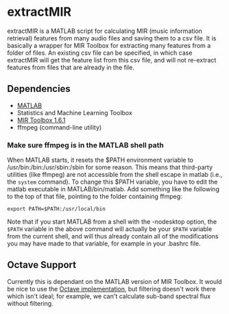 # extractMIR

extractMIR is a MATLAB script for calculating MIR (music information retrieval) features from many audio files and saving them to a csv file. It is basically a wrapper for MIR Toolbox for extracting many features from a folder of files. An existing csv file can be specified, in which case extractMIR will get the feature list from this csv file, and will not re-extract features from files that are already in the file.

## Dependencies

- [MATLAB](http://www.mathworks.com/)
- Statistics and Machine Learning Toolbox
- [MIR Toolbox 1.6.1](https://www.jyu.fi/hytk/fi/laitokset/mutku/en/research/materials/mirtoolbox)
- ffmpeg (command-line utility)

### Make sure ffmpeg is in the MATLAB shell path

When MATLAB starts, it resets the \$PATH environment variable to /usr/bin:/bin:/usr/sbin:/sbin for some reason. This means that third-party utilities (like ffmpeg) are not accessible from the shell escape in matlab (i.e., the `system` command). To change this \$PATH variable, you have to edit the matlab executable in MATLAB/bin/matlab. Add something like the following to the top of that file, pointing to the folder containing ffmpeg:

`export PATH=$PATH:/usr/local/bin`

Note that if you start MATLAB from a shell with the -nodesktop option, the `$PATH` variable in the above command will actually be your `$PATH` variable from the current shell, and will thus already contain all of the modifications you may have made to that variable, for example in your .bashrc file.

## Octave Support

Currently this is dependant on the MATLAB version of MIR Toolbox. It would be nice to use the [Octave implementation](https://github.com/martinarielhartmann/mirtooloct), but filtering doesn't work there which isn't ideal; for example, we can't calculate sub-band spectral flux without filtering.

